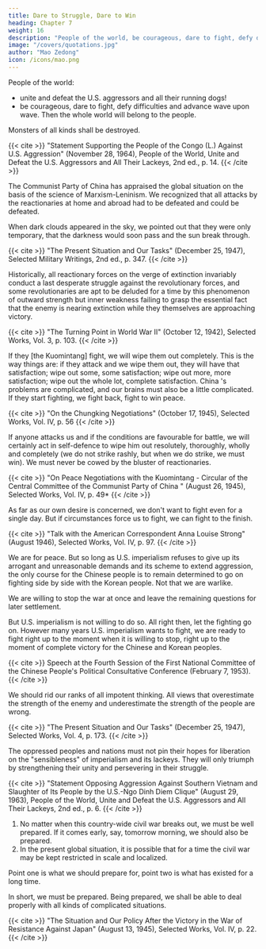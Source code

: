 ```yaml
---
title: Dare to Struggle, Dare to Win
heading: Chapter 7
weight: 16
description: "People of the world, be courageous, dare to fight, defy difficulties and advance wave upon wave"
image: "/covers/quotations.jpg"
author: "Mao Zedong"
icon: /icons/mao.png
---
```



People of the world:
- unite and defeat the U.S. aggressors and all their running dogs! 
- be courageous, dare to fight, defy difficulties and advance wave upon wave. Then the whole world will belong to the people. 

Monsters of all kinds shall be destroyed.

{{< cite >}}
"Statement Supporting the People of the Congo (L.) Against U.S. Aggression" (November 28, 1964), People of the World, Unite and Defeat the U.S. Aggressors and All Their Lackeys, 2nd ed., p. 14.
{{< /cite >}}


The Communist Party of China has appraised the global situation on the basis of the science of Marxism-Leninism. We recognized that all attacks by the reactionaries at home and abroad had to be defeated and could be defeated. 

When dark clouds appeared in the sky, we pointed out that they were only temporary, that the darkness would soon pass and the sun break through.

{{< cite >}}
"The Present Situation and Our Tasks" (December 25, 1947), Selected Military Writings, 2nd ed., p. 347.
{{< /cite >}}


Historically, all reactionary forces on the verge of extinction invariably conduct a last desperate struggle against the revolutionary forces, and some revolutionaries are apt to be deluded for a time by this phenomenon of outward strength but inner weakness failing to grasp the essential fact that the enemy is nearing extinction while they themselves are approaching victory. 

{{< cite >}}
"The Turning Point in World War II" (October 12, 1942), Selected Works, Vol. 3, p. 103.
{{< /cite >}}

If they [the Kuomintang] fight, we will wipe them out completely. This is the way things are: if they attack and we wipe them out, they will have that satisfaction; wipe out some, some satisfaction; wipe out more, more satisfaction; wipe out the whole lot, complete satisfaction. China 's problems are complicated, and our brains must also be a little complicated. If they start fighting, we fight back, fight to win peace.

{{< cite >}}
"On the Chungking Negotiations" (October 17, 1945), Selected Works, Vol. IV, p. 56
{{< /cite >}}


If anyone attacks us and if the conditions are favourable for battle, we will
certainly act in self-defence to wipe him out resolutely, thoroughly, wholly
and completely (we do not strike rashly, but when we do strike, we must
win). We must never be cowed by the bluster of reactionaries.

{{< cite >}}
"On Peace Negotiations with the Kuomintang - Circular of the Central Committee of the Communist Party of China " (August 26, 1945), Selected Works, Vol. IV, p. 49*
{{< /cite >}}


As far as our own desire is concerned, we don't want to fight even for a single
day. But if circumstances force us to fight, we can fight to the finish.

{{< cite >}}
"Talk with the American Correspondent Anna Louise Strong" (August 1946), Selected
Works, Vol. IV, p. 97.
{{< /cite >}}


We are for peace. But so long as U.S. imperialism refuses to give up its arrogant and unreasonable demands and its scheme to extend aggression, the only course for the Chinese people is to remain determined to go on fighting side by side with the Korean people. Not that we are warlike. 

We are willing to stop the war at once and leave the remaining questions for later settlement.

But U.S. imperialism is not willing to do so. All right then, let the fighting go on. However many years U.S. imperialism wants to fight, we are ready to fight right up to the moment when it is willing to stop, right up to the moment of complete victory for the Chinese and Korean peoples.

{{< cite >}}
Speech at the Fourth Session of the First National Committee of the Chinese People's
Political Consultative Conference (February 7, 1953).
{{< /cite >}}


We should rid our ranks of all impotent thinking. All views that overestimate the strength of the enemy and underestimate the strength of the people are wrong.

{{< cite >}}
"The Present Situation and Our Tasks" (December 25, 1947), Selected Works, Vol. 4, p. 173.
{{< /cite >}}


The oppressed peoples and nations must not pin their hopes for liberation on the "sensibleness" of imperialism and its lackeys. They will only triumph by strengthening their unity and persevering in their struggle.

{{< cite >}}
"Statement Opposing Aggression Against Southern Vietnam and Slaughter of Its People by the U.S.-Ngo Dinh Diem Clique" (August 29, 1963), People of the World, Unite and Defeat the U.S. Aggressors and All Their Lackeys, 2nd ed., p. 6.
{{< /cite >}}


1. No matter when this country-wide civil war breaks out, we must be well prepared. If it comes early, say, tomorrow morning, we should also be prepared.
2. In the present global situation, it is possible that for a time the civil war may be kept restricted in scale and localized. 

Point one is what we should prepare
for, point two is what has existed for a long time. 

In short, we must be prepared. Being prepared, we shall be able to deal properly with all kinds of complicated situations.

{{< cite >}}
"The Situation and Our Policy After the Victory in the War of Resistance Against Japan" (August 13, 1945), Selected Works, Vol. IV, p. 22.
{{< /cite >}}
